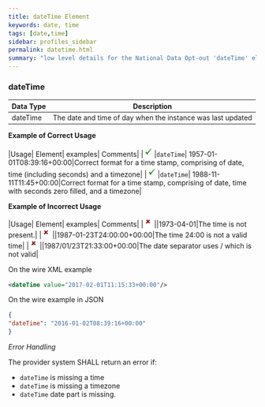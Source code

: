 ```yaml
---
title: dateTime Element
keywords: date, time
tags: [date,time]
sidebar: profiles_sidebar
permalink: datetime.html
summary: "low level details for the National Data Opt-out 'dateTime' element"
---
```


### dateTime ###

|Data Type|Description|
| ------------- | -------------|
|dateTime |The date and time of day when the instance was last updated|


**Example of Correct Usage**

|Usage| Element| examples| Comments|
|![Tick](images/tick.png)|`dateTime`| 1957-01-01T08:39:16+00:00|Correct format for a time stamp, comprising of date, time (including seconds) and a timezone|
|![Tick](images/tick.png)|`dateTime`| 1988-11-11T11:45+00:00|Correct format for a time stamp, comprising of date, time with seconds zero filled, and a timezone|

**Example of Incorrect Usage**

|Usage| Element| examples| Comments|
|![Cross](images/cross.png)||1973-04-01|The time is not present.|
|![Cross](images/cross.png)||1987-01-23T24:00:00+00:00|The time 24:00 is not a valid time|
|![Cross](images/cross.png)||1987/01/23T21:33:00+00:00|The date separator uses / which is not valid|


On the wire XML example

```xml
<dateTime value="2017-02-01T11:15:33+00:00"/>
```

On the wire example in JSON

```json
{
"dateTime": "2016-01-02T08:39:16+00:00"
}
```

*Error Handling*

The provider system SHALL return an error if:

- `dateTime` is missing a time
- `dateTime` is missing a timezone
- `dateTime` date part is missing.







